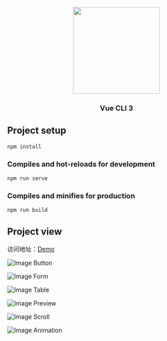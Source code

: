 <p align="center">
    <a href="https://cn.vuejs.org">
        <img width="200" src="https://raw.githubusercontent.com/lihaomu/leo/master/src/assets/logo.png">
    </a>
</p>
<h3 align="center">Vue CLI 3</h3>

## Project setup
```
npm install
```

### Compiles and hot-reloads for development
```
npm run serve
```

### Compiles and minifies for production
```
npm run build
```

## Project view
访问地址：[Demo](https://lihaomu.github.io/leo/dist/index.html)

![Image Button](https://raw.githubusercontent.com/lihaomu/src/master/leo-btn.png)

![Image Form](https://raw.githubusercontent.com/lihaomu/src/master/leo-form.png)

![Image Table](https://raw.githubusercontent.com/lihaomu/src/master/leo-table.png)

![Image Preview](https://raw.githubusercontent.com/lihaomu/src/master/leo-preview.png)

![Image Scroll](https://raw.githubusercontent.com/lihaomu/src/master/leo-scroll.png)

![Image Animation](https://raw.githubusercontent.com/lihaomu/src/master/leo-animation.png)